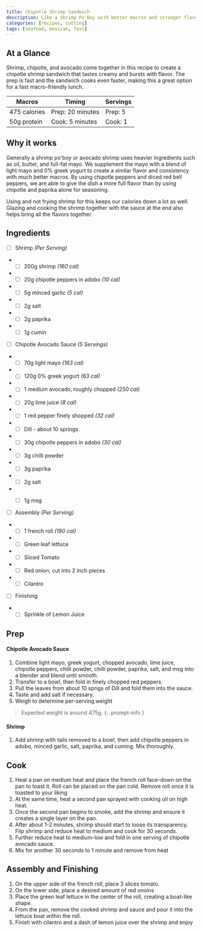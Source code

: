 ```yaml
---
title: Chipotle Shrimp Sandwich
description: Like a Shrimp Po'Boy with better macros and stronger flavors
categories: [recipes, cutting]
tags: [seafood, mexican, fast]
---
```

## At a Glance
Shrimp, chipotle, and avocado come together in this recipe to create a chipotle shrimp sandwich that tastes creamy and bursts with flavor. The prep is fast and the sandwich cooks even faster, making this a great option for a fast macro-friendly lunch.


| Macros       | Timing           | Servings|
|--------------|------------------|---------|
| 475 calories | Prep: 20 minutes | Prep: 5 |
| 50g protein  | Cook: 5 minutes | Cook: 1 |


## Why it works
Generally a shrimp po'boy or avocado shrimp uses heavier ingredients such as oil, butter, and full-fat mayo. We supplement the mayo with a blend of light mayo and 0% greek yogurt to create a similar flavor and consistency with much better macros. By using chipotle peppers and diced red bell peppers, we are able to give the dish a more full flavor than by using chipotle and paprika alone for seasoning.

Using and not frying shrimp for this keeps our calories down a lot as well. Glazing and cooking the shrimp together with the sauce at the end also helps bring all the flavors together.

## Ingredients

- [ ] Shrimp _(Per Serving)_
- - [ ] 200g shrimp _(160 cal)_
- - [ ] 20g chipotle peppers in adobo  _(10 cal)_
- - [ ] 5g minced garlic  _(5 cal)_
- - [ ] 2g salt
- - [ ] 2g paprika
- - [ ] 1g cumin

- [ ] Chipotle Avocado Sauce _(5 Servings)_
- - [ ] 70g light mayo _(163 cal)_
- - [ ] 120g 0% greek yogurt _(63 cal)_
- - [ ] 1 medium avocado, roughly chopped _(250 cal)_
- - [ ] 20g lime juice _(8 cal)_
- - [ ] 1 red pepper finely shopped _(32 cal)_
- - [ ] Dill - about 10 springs
- - [ ] 30g chipotle peppers in adobo _(30 cal)_
- - [ ] 3g chilli powder
- - [ ] 3g paprika
- - [ ] 2g salt
- - [ ] 1g msg


- [ ] Assembly _(Per Serving)_
- - [ ] 1 french roll _(190 cal)_
- - [ ] Green leaf lettuce
- - [ ] Sliced Tomato
- - [ ] Red onion, cut into 2 inch pieces
- - [ ] Cilantro

- [ ] Finishing
- - [ ] Sprinkle of Lemon Juice

## Prep
#### Chipotle Avocado Sauce
1. Combine light mayo, greek yogurt, chopped avocado, lime juice, chipotle peppers, chilli powder, chilli powder, paprika, salt, and msg into a blender and blend until smooth.
2. Transfer to a bowl, then fold in finely chopped red peppers.
3. Pull the leaves from about 10 sprigs of Dill and fold them into the sauce.
4. Taste and add salt if necessary.
5. Weigh to determine per-serving weight

> Expected weight is around 475g.
{: .prompt-info }

#### Shrimp
1. Add shrimp with tails removed to a bowl, then add chipotle peppers in adobo, minced garlic, salt, paprika, and cuming. Mix thoroughly.

## Cook
1. Heat a pan on medium heat and place the french roll face-down on the pan to toast it. Roll can be placed on the pan cold. Remove roll once it is toasted to your liking
2. At the same time, heat a second pan sprayed with cooking oil on high heat.
3. Once the second pan begins to smoke, add the shrimp and ensure it creates a single layer on the pan.
4. After about 1-2 minutes, shrimp should start to loose its transparency. Flip shrimp and reduce heat to medium and cook for 30 seconds.
5. Further reduce heat to medium-low and fold in one serving of chipotle avocado sauce.
6. Mix for another 30 seconds to 1 minute and remove from heat

## Assembly and Finishing
1. On the upper side of the french roll, place 3 slices tomato.
2. On the lower side, place a desired amount of red onoins
3. Place the green leaf lettuce in the center of the roll, creating a boat-like shape.
4. From the pan, remove the cooked shrimp and sauce and pour it into the lettuce boat within the roll.
5. Finish with cilantro and a dash of lemon juice over the shrimp and enjoy